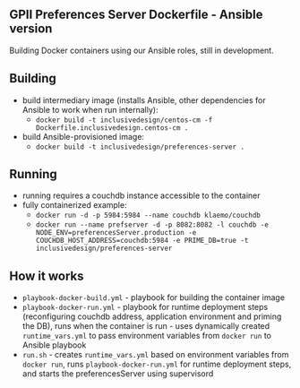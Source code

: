 ## GPII Preferences Server Dockerfile - Ansible version

Building Docker containers using our Ansible roles, still in development.

## Building

- build intermediary image (installs Ansible, other dependencies for Ansible to work when run internally):
    - `docker build -t inclusivedesign/centos-cm -f Dockerfile.inclusivedesign.centos-cm .`
- build Ansible-provisioned image:
    - `docker build -t inclusivedesign/preferences-server .`

## Running

- running requires a couchdb instance accessible to the container
- fully containerized example:
    - `docker run -d -p 5984:5984 --name couchdb klaemo/couchdb`
    - `docker run --name prefserver -d -p 8082:8082 -l couchdb -e NODE_ENV=preferencesServer.production -e COUCHDB_HOST_ADDRESS=couchdb:5984 -e PRIME_DB=true -t inclusivedesign/preferences-server`

## How it works
- `playbook-docker-build.yml` - playbook for building the container image
- `playbook-docker-run.yml` - playbook for runtime deployment steps (reconfiguring couchdb address, application environment and priming the DB), runs when the container is run - uses dynamically created `runtime_vars.yml` to pass environment variables from `docker run` to Ansible playbook
- `run.sh` - creates `runtime_vars.yml` based on environment variables from `docker run`, runs `playbook-docker-run.yml` for runtime deployment steps, and starts the preferencesServer using supervisord
